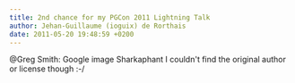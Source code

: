 ```yaml
---
title: 2nd chance for my PGCon 2011 Lightning Talk
author: Jehan-Guillaume (ioguix) de Rorthais
date: 2011-05-20 19:48:59 +0200
---
```

@Greg Smith: Google image Sharkaphant
I couldn't find the original author or license though :-/
